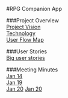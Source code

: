 #RPG Companion App  

###Project Overview  
[Project Vision](https://docs.google.com/document/d/1vjb-VSGzE597DyjM7nernY6ocQbtDChBV6MGlIx8y2M/edit)  
[Technology](https://docs.google.com/document/d/1-QhJxHtYhCSyte3LNl1k16DtLTLiLlqqZ8P3DW_PkMM/edit)  
[User Flow Map](https://docs.google.com/drawings/d/1xkV3fqgLv9Vz-iEGV-DE5ZwTQiR9ZMqnLL53eOsDK2o/edit?usp=sharing) 

###User Stories  
[Big user stories](https://trello.com/b/IYE6wlS5/4350)  

###Meeting Minutes  
[Jan 14](https://docs.google.com/document/d/1X11vIRj44FN3wmF0niuFgafgIYXoCIiKMH8uOwOWd-s/edit)  
[Jan 19](https://docs.google.com/document/d/1ZGovj7EhYHYL_1-ajAStlpFo2aHsImKx0h_reDBY4LI/edit)  
[Jan 20](https://docs.google.com/document/d/1Jid8EaGqJn4ecMS9kYzVpnGYwj5nZvomaj1T_VcrKL4/edit)
[Jan 20](https://docs.google.com/document/d/1WjaRn1Tqku0RW3XcH0QZN40Zzz1hceNLGMLbuckCfLc/edit)
